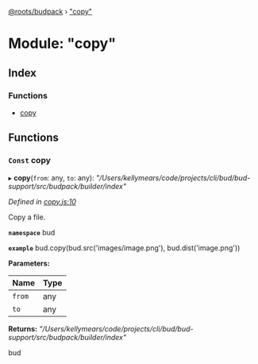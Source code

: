 [@roots/budpack](../globals.md) › ["copy"](_copy_.md)

# Module: "copy"

## Index

### Functions

* [copy](_copy_.md#const-copy)

## Functions

### `Const` copy

▸ **copy**(`from`: any, `to`: any): *"/Users/kellymears/code/projects/cli/bud/bud-support/src/budpack/builder/index"*

*Defined in [copy.js:10](https://github.com/roots/bud-support/blob/5442f65/src/budpack/builder/api/copy.js#L10)*

Copy a file.

**`namespace`** bud

**`example`** bud.copy(bud.src('images/image.png'), bud.dist('image.png'))

**Parameters:**

Name | Type |
------ | ------ |
`from` | any |
`to` | any |

**Returns:** *"/Users/kellymears/code/projects/cli/bud/bud-support/src/budpack/builder/index"*

bud
